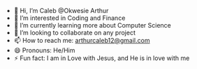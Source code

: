 - 👋 Hi, I’m Caleb @Okwesie Arthur
- 👀 I’m interested in Coding and Finance
- 🌱 I’m currently learning more about Computer Science
- 💞️ I’m looking to collaborate on any project
- 📫 How to reach me: arthurcaleb12@gmail.com
- 😄 Pronouns: He/Him
- ⚡ Fun fact: I am in Love with Jesus, and He is in love with me

<!---
Okwesie/Okwesie is a ✨ special ✨ repository because its `README.md` (this file) appears on your GitHub profile.
You can click the Preview link to take a look at your changes.
--->
